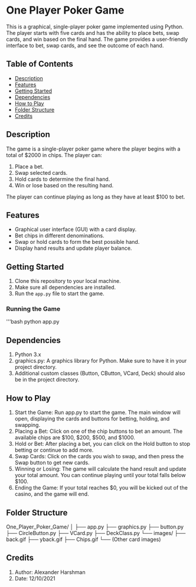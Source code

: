 # One Player Poker Game

This is a graphical, single-player poker game implemented using Python. The player starts with five cards and has the ability to place bets, swap cards, and win based on the final hand. The game provides a user-friendly interface to bet, swap cards, and see the outcome of each hand.

## Table of Contents
- [Description](#description)
- [Features](#features)
- [Getting Started](#getting-started)
- [Dependencies](#dependencies)
- [How to Play](#how-to-play)
- [Folder Structure](#folder-structure)
- [Credits](#credits)

## Description
The game is a single-player poker game where the player begins with a total of $2000 in chips. The player can:
1. Place a bet.
2. Swap selected cards.
3. Hold cards to determine the final hand.
4. Win or lose based on the resulting hand.

The player can continue playing as long as they have at least $100 to bet.

## Features
- Graphical user interface (GUI) with a card display.
- Bet chips in different denominations.
- Swap or hold cards to form the best possible hand.
- Display hand results and update player balance.

## Getting Started
1. Clone this repository to your local machine.
2. Make sure all dependencies are installed.
3. Run the `app.py` file to start the game.

### Running the Game
'''bash
python app.py

## Dependencies
1. Python 3.x
2. graphics.py: A graphics library for Python. Make sure to have it in your project directory.
3. Additional custom classes (Button, CButton, VCard, Deck) should also be in the project directory.

## How to Play
1. Start the Game: Run app.py to start the game. The main window will open, displaying the cards and buttons for betting, holding, and swapping.
2. Placing a Bet: Click on one of the chip buttons to bet an amount. The available chips are $100, $200, $500, and $1000.
3. Hold or Bet: After placing a bet, you can click on the Hold button to stop betting or continue to add more.
4. Swap Cards: Click on the cards you wish to swap, and then press the Swap button to get new cards.
5. Winning or Losing: The game will calculate the hand result and update your total amount. You can continue playing until your total falls below $100.
6. Ending the Game: If your total reaches $0, you will be kicked out of the casino, and the game will end.

## Folder Structure
One_Player_Poker_Game/
│
├── app.py
├── graphics.py
├── button.py
├── CircleButton.py
├── VCard.py
├── DeckClass.py
└── images/
    ├── back.gif
    ├── yback.gif
    ├── Chips.gif
    └── (Other card images)

## Credits
1. Author: Alexander Harshman
2. Date: 12/10/2021
